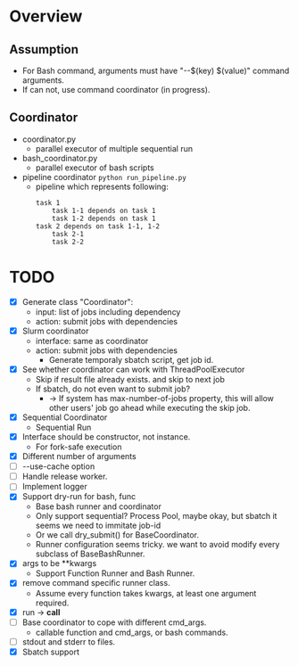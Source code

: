 # Overview

## Assumption
- For Bash command, arguments must have "--$(key) $(value)" command arguments.
- If can not, use command coordinator (in progress).

## Coordinator
- coordinator.py
    - parallel executor of multiple sequential run
- bash_coordinator.py
    - parallel executor of bash scripts
- pipeline coordinator
    `python run_pipeline.py`
    - pipeline which represents following:
        ```
        task 1
            task 1-1 depends on task 1
            task 1-2 depends on task 1
        task 2 depends on task 1-1, 1-2
            task 2-1
            task 2-2
        ```


# TODO
- [x] Generate class "Coordinator":
    - input: list of jobs including dependency
    - action: submit jobs with dependencies
- [x] Slurm coordinator
    - interface: same as coordinator
    - action: submit jobs with dependencies
        - Generate temporaly sbatch script, get job id.
- [x] See whether coordinator can work with ThreadPoolExecutor
    - Skip if result file already exists. and skip to next job
    - If sbatch, do not even want to submit job?
        - -> If system has max-number-of-jobs property, this will allow other users' job go ahead while executing the skip job.
- [x] Sequential Coordinator
    - Sequential Run
- [x] Interface should be constructor, not instance.
    - For fork-safe execution
- [x] Different number of arguments
- [ ] --use-cache option
- [ ] Handle release worker.
- [ ] Implement logger
- [x] Support dry-run for bash, func
    - Base bash runner and coordinator
    - Only support sequential? Process Pool, maybe okay, but sbatch it seems we need to immitate job-id
    - Or we call dry_submit() for BaseCoordinator.
    - Runner configuration seems tricky. we want to avoid modify every subclass of BaseBashRunner.
- [x] args to be **kwargs
    - Support Function Runner and Bash Runner.
- [x] remove command specific runner class.
    - Assume every function takes kwargs, at least one argument required.
- [x] run -> __call__
- [ ] Base coordinator to cope with different cmd_args.
    - callable function and cmd_args, or bash commands.
- [ ] stdout and stderr to files.
- [x] Sbatch support